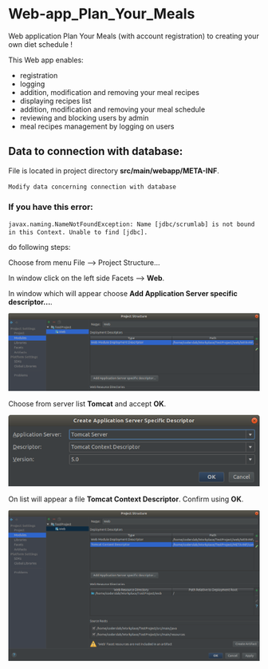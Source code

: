 # Web-app_Plan_Your_Meals
Web application Plan Your Meals (with account registration) to creating your own diet schedule ! 

This Web app enables:
- registration
- logging
- addition, modification and removing your meal recipes
- displaying recipes list
- addition, modification and removing your meal schedule
- reviewing and blocking users by admin
- meal recipes management by logging on users

## Data to connection with database:

File is located in project directory **src/main/webapp/META-INF**.

`Modify data concerning connection with database`

### If you have this error:
````
javax.naming.NameNotFoundException: Name [jdbc/scrumlab] is not bound in this Context. Unable to find [jdbc].
````
do following steps:

Choose from menu File –> Project Structure...

In window click on the left side Facets –> **Web**.

In window which will appear choose **Add Application Server specific descriptor...**.

![Screenshot](readme-img/context_03.png)

Choose from server list **Tomcat** and accept **OK**.

![Screenshot](readme-img/context_04.png)

On list will appear a file **Tomcat Context Descriptor**. Confirm using **OK**.

![Screenshot](readme-img/context_05.png)
